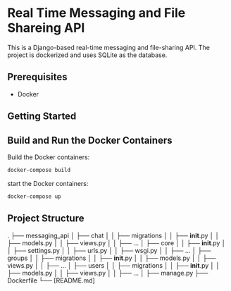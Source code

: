 # Real Time Messaging and File Shareing API
This is a Django-based real-time messaging and file-sharing API. The project is dockerized and uses SQLite as the database.

## Prerequisites

- Docker

## Getting Started
## Build and Run the Docker Containers
Build the Docker containers:

```bash
docker-compose build
```
start the Docker containers:

```bash
docker-compose up
```

## Project Structure
.
├── messaging_api
│   ├── chat
│   │   ├── migrations
│   │   ├── __init__.py
│   │   ├── models.py
│   │   ├── views.py
│   │   ├── ...
│   ├── core
│   │   ├── __init__.py
│   │   ├── settings.py
│   │   ├── urls.py
│   │   ├── wsgi.py
│   │   ├── ...
│   ├── groups
│   │   ├── migrations
│   │   ├── __init__.py
│   │   ├── models.py
│   │   ├── views.py
│   │   ├── ...
│   ├── users
│   │   ├── migrations
│   │   ├── __init__.py
│   │   ├── models.py
│   │   ├── views.py
│   │   ├── ...
│   ├── manage.py
├── Dockerfile
└── [README.md]